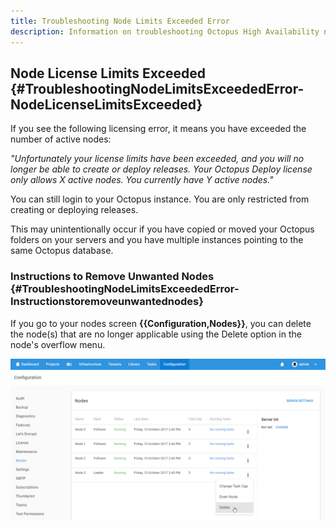 ```yaml
---
title: Troubleshooting Node Limits Exceeded Error
description: Information on troubleshooting Octopus High Availability node limits exceeded error message.
---
```


## Node License Limits Exceeded {#TroubleshootingNodeLimitsExceededError-NodeLicenseLimitsExceeded}

If you see the following licensing error, it means you have exceeded the number of active nodes:

*"Unfortunately your license limits have been exceeded, and you will no longer be able to create or deploy releases. Your Octopus Deploy license only allows X active nodes. You currently have Y active nodes."*

You can still login to your Octopus instance. You are only restricted from creating or deploying releases.

This may unintentionally occur if you have copied or moved your Octopus folders on your servers and you have multiple instances pointing to the same Octopus database.

### Instructions to Remove Unwanted Nodes {#TroubleshootingNodeLimitsExceededError-Instructionstoremoveunwantednodes}

If you go to your nodes screen **{{Configuration,Nodes}}**, you can delete the node(s) that are no longer applicable using the Delete option in the node's overflow menu.

![](images/deleting-nodes.png)
